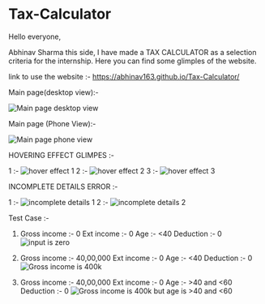 # Tax-Calculator

Hello everyone,

Abhinav Sharma this side, I have made a TAX CALCULATOR as a selection criteria for the internship. Here you can find some glimples of the website.

link to use the website :- https://abhinav163.github.io/Tax-Calculator/

Main page(desktop view):- 

![Main page desktop view](Glimpes/mainpage(desktop).png)  

Main page (Phone View):- 

![Main page phone view](Glimpes/mainpage(Phone).jpg)

HOVERING EFFECT GLIMPES :- 

1 :- ![hover effect 1](Glimpes/hover1.png)
2 :- ![hover effect 2](Glimpes/hover2.png)
3 :- ![hover effect 3](Glimpes/hover3.png)

INCOMPLETE DETAILS ERROR :-

1 :- ![incomplete details 1](Glimpes/incompletedetails.png)
2 :- ![incomplete details 2](Glimpes/incompletedetails2.png)

Test Case :- 
1)   Gross income :- 0
     Ext income :- 0
     Age :- <40
     Deduction :- 0
     ![input is zero](Glimpes/result3.png)

2)   Gross income :- 40,00,000
     Ext income :- 0
     Age :- <40
     Deduction :- 0
     ![Gross income is 400k](Glimpes/result.png)

3)   Gross income :- 40,00,000
     Ext income :- 0
     Age :- >40 and <60
     Deduction :- 0
     ![Gross income is 400k but age is >40 and <60](Glimpes/result2.png)
